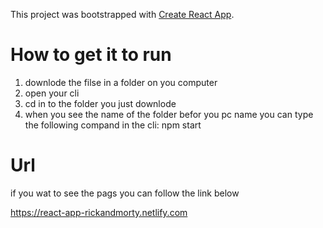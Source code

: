 This project was bootstrapped with [Create React App](https://github.com/facebook/create-react-app).

# How to get it to run 

1. downlode the filse in a folder on you computer 
2. open your cli
3. cd in to the folder you just downlode
4. when you see the name of the folder befor you pc name you can type the following compand in the cli: npm start 

# Url 

if you wat to see the pags you can follow the link below

https://react-app-rickandmorty.netlify.com
